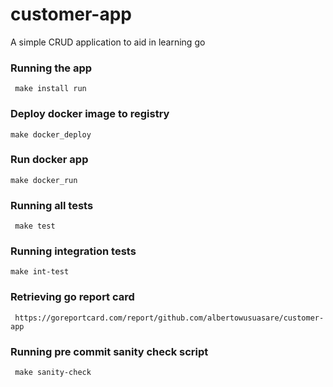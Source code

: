 # customer-app
A simple CRUD application to aid in learning go

### Running the app
``` make install run```

### Deploy docker image to registry
``` make docker_deploy ```

### Run docker app
``` make docker_run ```

### Running all tests
``` make test```

### Running integration tests
```make int-test```

### Retrieving go report card
``` https://goreportcard.com/report/github.com/albertowusuasare/customer-app```

### Running pre commit sanity check script
``` make sanity-check```

